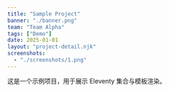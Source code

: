 ```yaml
---
title: "Sample Project"
banner: "./banner.png"
team: "Team Alpha"
tags: ["Demo"]
date: 2025-01-01
layout: "project-detail.njk"
screenshots:
  - "./screenshots/1.png"
---
```

这是一个示例项目，用于展示 Eleventy 集合与模板渲染。

